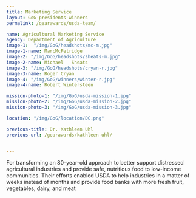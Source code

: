 ```yaml
---
title: Marketing Service
layout: GoG-presidents-winners
permalink: /gearawards/usda-team/

name: Agricultural Marketing Service
agency: Department of Agriculture
image-1:  "/img/GoG/headshots/mc-m.jpg"
image-1-name: MarcMcFetridge
image-2: "/img/GoG/headshots/sheats-m.jpg"
image-2-name: Michael	Sheats
image-3: "/img/GoG/headshots/cryan-r.jpg"
image-3-name: Roger	Cryan
image-4: "/img/GoG/winners/winter-r.jpg"
image-4-name: Robert Wintersteen

mission-photo-1: "/img/GoG/usda-mission-1.jpg"
mission-photo-2: "/img/GoG/usda-mission-2.jpg"
mission-photo-3: "/img/GoG/usda-mission-3.jpg"

location: "/img/GoG/location/DC.png"

previous-title: Dr. Kathleen Uhl
previous-url: /gearawards/kathleen-uhl/


---
```


For transforming an 80-year-old approach to better support distressed agricultural
industries and provide safe, nutritious food to low-income communities. Their
efforts enabled USDA to help industries in a matter of weeks instead of months and
provide food banks with more fresh fruit, vegetables, dairy, and meat
